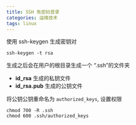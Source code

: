 ```yaml
---
title: SSH 免密码登录
categories: 运维技术
tags: linux
---
```


使用 ssh-keygen 生成密钥对

```shell
ssh-keygen -t rsa
```

生成之后会在用户的根目录生成一个 “.ssh”的文件夹

- **id_rsa** 生成的私钥文件
- **id_rsa.pub** 生成的公钥文件

将公钥公钥重命名为 `authorized_keys`, 设置权限

```shell
chmod 700 -R .ssh
chmod 600 .ssh/authorized_keys
```
